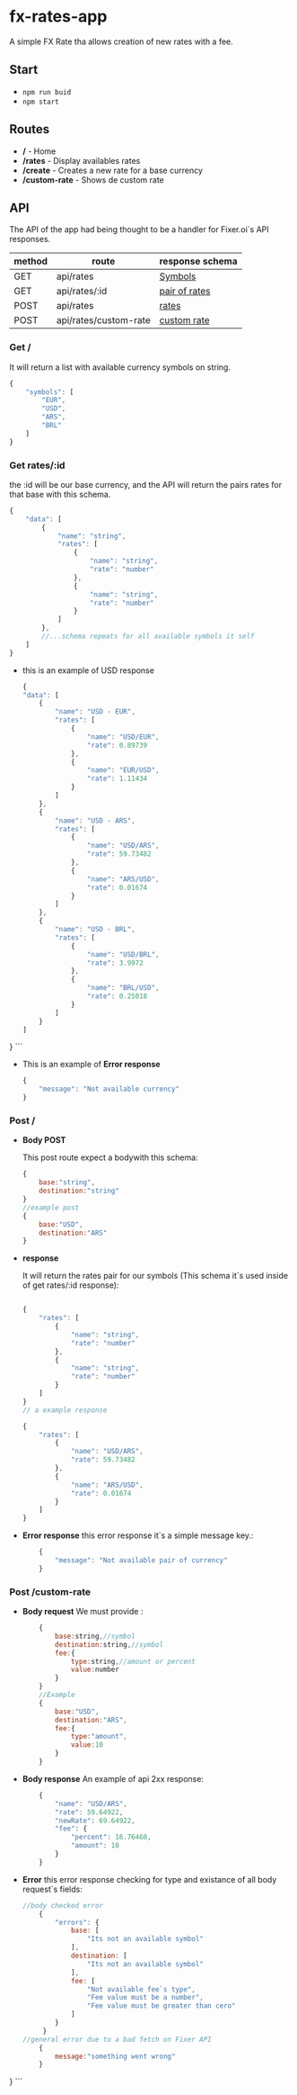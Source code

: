 # fx-rates-app
A simple FX Rate tha allows creation of new rates with a fee.

## Start
*   `npm run buid`
*   `npm start`

## Routes
*   **/** - Home
*   **/rates** - Display availables rates
*   **/create** - Creates a new rate for a base currency
*   **/custom-rate** - Shows de custom rate


## API
The API of the app had being thought to be a handler for Fixer.oi`s API responses.

|   method  |   route   |   response schema |
|-----------|-----------|-------------------|
|   GET     |   api/rates       |   [Symbols](###Get-/)|
|   GET     |   api/rates/:id       |   [pair of rates](###Get-rates/:id)|
|   POST     |   api/rates       |   [rates](###Post-/)|
|   POST    |   api/rates/custom-rate   |   [custom rate](###-Post-/custom-rate) |

### Get /
It will return a list with available currency symbols on string.
```js
{
    "symbols": [
        "EUR",
        "USD",
        "ARS",
        "BRL"
    ]
}
```

### Get rates/:id
the :id will be our base currency, and the API will return the pairs rates for that base with this schema.

```js
{
    "data": [
        {
            "name": "string",
            "rates": [
                {
                    "name": "string",
                    "rate": "number"
                },
                {
                    "name": "string",
                    "rate": "number"
                }
            ]
        },
        //...schema repeats for all available symbols it self
    ]
}
```
* this is an example of USD response
    ```js
    {
    "data": [
        {
            "name": "USD - EUR",
            "rates": [
                {
                    "name": "USD/EUR",
                    "rate": 0.89739
                },
                {
                    "name": "EUR/USD",
                    "rate": 1.11434
                }
            ]
        },
        {
            "name": "USD - ARS",
            "rates": [
                {
                    "name": "USD/ARS",
                    "rate": 59.73482
                },
                {
                    "name": "ARS/USD",
                    "rate": 0.01674
                }
            ]
        },
        {
            "name": "USD - BRL",
            "rates": [
                {
                    "name": "USD/BRL",
                    "rate": 3.9972
                },
                {
                    "name": "BRL/USD",
                    "rate": 0.25018
                }
            ]
        }
    ]
}
    ```
* This is an example of **Error response**
    ```js
    {
        "message": "Not available currency"
    }
    ```
### Post /
* **Body POST**

    This post route expect a bodywith this schema:
    ```js
    {
        base:"string",
        destination:"string"
    }
    //example post
    {
        base:"USD",
        destination:"ARS"
    }
    ```
* **response**

    It will return the rates pair for our symbols (This schema it`s used inside of get rates/:id response):
    ```js

    {
        "rates": [
            {
                "name": "string",
                "rate": "number"
            },
            {
                "name": "string",
                "rate": "number"
            }
        ]
    }
    // a example response
    
    {
        "rates": [
            {
                "name": "USD/ARS",
                "rate": 59.73482
            },
            {
                "name": "ARS/USD",
                "rate": 0.01674
            }
        ]
    }
    ```
* **Error response**
    this error response it`s a simple message key.:
    ```js
        {
            "message": "Not available pair of currency"
        }
    ```

### Post /custom-rate

*   **Body request**
    We must provide :
    ```js
        {
        	base:string,//symbol
        	destination:string,//symbol
        	fee:{
        		type:string,//amount or percent
        		value:number
        	}
        }
        //Example
        {
        	base:"USD",
        	destination:"ARS",
        	fee:{
        		type:"amount",
        		value:10
        	}
        }
    ```
*   **Body response**
    An example of api 2xx response:
    ```js
        {
            "name": "USD/ARS",
            "rate": 59.64922,
            "newRate": 69.64922,
            "fee": {
                "percent": 16.76468,
                "amount": 10
            }
        }
    ```
*   **Error**
    this error response checking for type and existance of all body request`s fields:
    ```js
    //body checked error
        {
            "errors": {
                base: [
                    "Its not an available symbol"
                ],
                destination: [
                    "Its not an available symbol"
                ],
                fee: [
                    "Not available fee`s type",
                    "Fee value must be a number",
                    "Fee value must be greater than cero"
                ]
            }
         }
    //general error due to a bad fetch on Fixer API
        {
            message:"something went wrong"
        }
}
    ```
